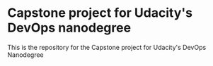# Capstone project for Udacity's DevOps nanodegree
This is the repository for the Capstone project for Udacity's DevOps Nanodegree


